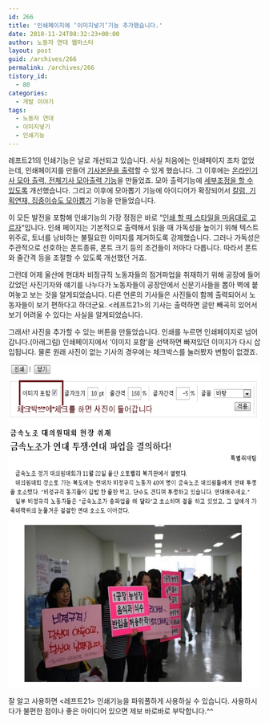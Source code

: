 ```yaml
---
id: 266
title: '인쇄페이지에 ‘이미지넣기’기능 추가했습니다.'
date: 2010-11-24T08:32:23+00:00
author: 노동자 연대 웹마스터
layout: post
guid: /archives/266
permalink: /archives/266
tistory_id:
  - 80
categories:
  - 개발 이야기
tags:
  - 노동자 연대
  - 이미지넣기
  - 인쇄기능
---
```

레프트21의 인쇄기능은 날로 개선되고 있습니다. 사실 처음에는 인쇄페이지 조차 없었는데, 인쇄페이지를 만들어 <a target="_blank" href="/entry/%EC%9E%90%EB%8F%99-%EC%A0%80%EC%9E%A5-%EB%AC%B8%EC%84%9C">기사본문을 출력</a>할 수 있게 했습니다. 그 이후에는 <a target="_blank" href="/entry/%EC%98%A8%EB%9D%BC%EC%9D%B8%EA%B8%B0%EC%82%AC-%EC%A0%84%EC%B2%B4%EA%B8%B0%EC%82%AC-%EC%B6%9C%EB%A0%A5%EA%B8%B0%EB%8A%A5-%EC%B6%94%EA%B0%80">온라인기사 모아 출력, 전체기사 모아출력 기능</a>을 만들었죠. 모아 출력기능에 <a target="_blank" href="/entry/%EA%B8%B0%EC%82%AC%EB%A5%BC-%EC%84%A0%ED%83%9D%ED%95%B4%EC%84%9C-%EC%9D%B8%EC%87%84%ED%95%98%EB%8A%94-%EA%B8%B0%EB%8A%A5-%EC%B6%94%EA%B0%80">세부조정을 할 수 있도록</a> 개선했습니다. 그리고 이후에 모아뽑기 기능에 아이디어가 확장되어서 <a target="_blank" href="/entry/%EC%B9%BC%EB%9F%BC%EA%B8%B0%ED%9A%8D%EC%97%B0%EC%9E%AC%EC%A7%91%EC%A4%91%EC%9D%B4%EC%8A%88-%EB%AA%A8%EC%95%84%EC%84%9C-%EB%BD%91%EA%B8%B0">칼럼, 기획연재, 집중이슈도 모아뽑기</a> 기능을 만들었습니다.

이 모든 발전을 포함해 인쇄기능의 가장 정점은 바로 “<a target="_blank" href="/entry/%EC%9D%B8%EC%87%84%ED%95%A0-%EB%95%8C-%EC%8A%A4%ED%83%80%EC%9D%BC%EC%9D%84-%EB%A7%88%EC%9D%8C%EB%8C%80%EB%A1%9C-%EA%B3%A0%EB%A5%B4%EC%9E%90">인쇄 할 때 스타일을 마음대로 고르자</a>“입니다. 인쇄 페이지는 기본적으로 출력해서 읽을 때 가독성을 높이기 위해 텍스트 위주로, 토너를 낭비하는 불필요한 이미지를 제거하도록 강제했습니다. 그러나 가독성은 주관적으로 선호하는 폰트종류, 폰트 크기 등의 조건들이 저마다 다릅니다. 따라서 폰트와 줄간격 등을 조절할 수 있도록 개선했던 거죠.

그런데 어제 울산에 현대차 비정규직 노동자들의 점거파업을 취재하기 위해 공장에 들어갔었던 사진기자와 얘기를 나누다가 노동자들이 공장안에서 신문기사들을 뽑아 벽에 붙여놓고 보는 것을 알게되었습니다. 다른 언론의 기사들은 사진들이 함께 출력되어서 노동자들이 보기 편하다고 하더군요. <레프트21>의 기사는 출력하면 글만 빼곡히 있어서 보기 어려울 수 있다는 사실을 알게되었습니다.

그래서! 사진을 추가할 수 있는 버튼을 만들었습니다. 인쇄를 누르면 인쇄페이지로 넘어갑니다.(아래그림) 인쇄페이지에서 ‘이미지 포함’을 선택하면 빠져있던 이미지가 다시 삽입됩니다. 물론 원래 사진이 없는 기사의 경우에는 체크박스를 눌러봤자 변함이 없겠죠.

<img src="/wp-content/uploads/1/cfile1.uf.112446474D0847901F7461.jpg" class="aligncenter" width="580" height="645" alt="" />

잘 알고 사용하면 <레프트21> 인쇄기능을 파워풀하게 사용하실 수 있습니다. 사용하시다가 불편한 점이나 좋은 아이디어 있으면 제보 바로바로 부탁합니다.^^
